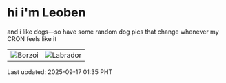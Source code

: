 # hi i'm Leoben

and i like dogs—so have some random dog pics that change whenever my CRON feels like it

|  |  |
|--------|----------|
| ![Borzoi](https://random-dog-vercel.vercel.app/api/random-borzoi?v=1758044159) | ![Labrador](https://random-dog-vercel.vercel.app/api/random-labrador?v=1758044159) |

Last updated: 2025-09-17 01:35 PHT

